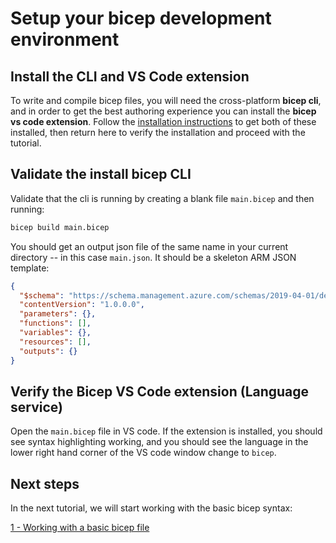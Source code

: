 # Setup your bicep development environment

## Install the CLI and VS Code extension

To write and compile bicep files, you will need the cross-platform **bicep cli**, and in order to get the best authoring experience you can install the **bicep vs code extension**. Follow the [installation instructions](../installing.md) to get both of these installed, then return here to verify the installation and proceed with the tutorial.

## Validate the install bicep CLI

Validate that the cli is running by creating a blank file `main.bicep` and then running:

```bash
bicep build main.bicep
```

You should get an output json file of the same name in your current directory -- in this case `main.json`. It should be a skeleton ARM JSON template:

```json
{
  "$schema": "https://schema.management.azure.com/schemas/2019-04-01/deploymentTemplate.json#",
  "contentVersion": "1.0.0.0",
  "parameters": {},
  "functions": [],
  "variables": {},
  "resources": [],
  "outputs": {}
}
```

## Verify the Bicep VS Code extension (Language service)

Open the `main.bicep` file in VS code. If the extension is installed, you should see syntax highlighting working, and you should see the language in the lower right hand corner of the VS code window change to `bicep`.

## Next steps

In the next tutorial, we will start working with the basic bicep syntax:

[1 - Working with a basic bicep file](./01-simple-template.md)
